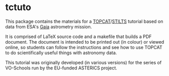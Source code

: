 # tctuto

This package contains the materials for a
[TOPCAT](http://www.starlink.ac.uk/topcat/)/[STILTS](http://www.starlink.ac.uk/stilts/) tutorial
based on data from ESA's
[Gaia](https://en.wikipedia.org/wiki/Gaia_(spacecraft)) astrometry mission.

It is comprised of LaTeX source code and a makefile that builds
a PDF document.  The document is intended to be printed out
(in colour) or viewed online, so students can follow the instructions
and see how to use TOPCAT to do scientifically useful things
with astronomy data.

This tutorial was originally developed (in various versions)
for the series of VO-Schools run by the EU-funded ASTERICS project.

